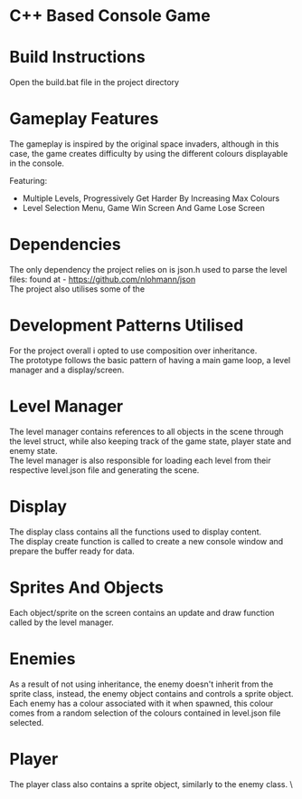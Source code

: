 ﻿# C++ Based Console Game
# Build Instructions
Open the build.bat file in the project directory

# Gameplay Features
The gameplay is inspired by the original space invaders, although in this case, the game creates difficulty by using the different colours displayable in the console.

Featuring:
- Multiple Levels, Progressively Get Harder By Increasing Max Colours
- Level Selection Menu, Game Win Screen And Game Lose Screen

# Dependencies
The only dependency the project relies on is json.h used to parse the level files: found at - https://github.com/nlohmann/json \
The project also utilises some of the 


# Development Patterns Utilised
For the project overall i opted to use composition over inheritance. \
The prototype follows the basic pattern of having a main game loop, a level manager and a display/screen.

# Level Manager
The level manager contains references to all objects in the scene through the level struct, while also keeping track of the game state, player state and enemy state. \
The level manager is also responsible for loading each level from their respective level.json file and generating the scene.

# Display
The display class contains all the functions used to display content. \
The display create function is called to create a new console window and prepare the buffer ready for data. 

# Sprites And Objects
Each object/sprite on the screen contains an update and draw function called by the level manager.

# Enemies
As a result of not using inheritance, the enemy doesn't inherit from the sprite class, instead, the enemy object contains and controls a sprite object. \
Each enemy has a colour associated with it when spawned, this colour comes from a random selection of the colours contained in level.json file selected.

# Player
The player class also contains a sprite object, similarly to the enemy class. \


